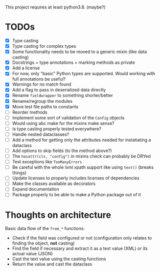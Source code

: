 This project requires at least python3.8. (maybe?)

# TODOs

- [x] Type casting
- [x] Type casting for complex types
- [x] Some functionality needs to be moved to a generic mixin (like data casting)
- [x] Docstrings + type annotations + marking methods as private
- [x] Add a license
- [x] For now, only "basic" Python types are supported. Would working with full annotations be useful?
- [x] Warnings for no match found
- [x] Add a flag to pass in deserialized data directly
- [x] Rename `fieldwrapper` to something shorter/better
- [x] Rename/regroup the modules
- [x] Move test file paths to constants
- [ ] Reorder methods
- [ ] Implement some sort of validation of the `Config` objects
- [ ] Would using abc make for the mixins make sense?
- [ ] Is type casting properly tested everywhere?
- [ ] Handle nested dataclasses?
- [ ] Add a method for getting only the attributes needed for instatiating a dataclass
- [ ] Add options to skip fields (to the method above?)
- [ ] The `hasattr(cls, "config")` in mixins check can probably be DRYed
- [ ] Test exceptions like `TooManyErrors`
- [ ] Be careful with the whole lxml xpath support like using `text()` (breaks things)
- [ ] Update licenses to properly includes licenses of dependencies
- [ ] Make the classes available as decorators
- [ ] Expand documentation
- [ ] Package properly to be able to make a Python package out of it

# Thoughts on architecture

Basic data flow of the `from_*` functions:

- Check if the field was configured or not (configuration only relates to finding the object, **not** casting)
- Find the field if necessary and extract it as a text value (XML) or its actual value (JSON)
- Cast the text value using the casting functions
- Return the value and cast the dataclass
